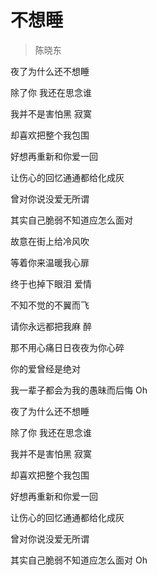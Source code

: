 # 不想睡
> 陈晓东

夜了为什么还不想睡

除了你 我还在思念谁

我并不是害怕黑 寂寞

却喜欢把整个我包围

好想再重新和你爱一回

让伤心的回忆通通都给化成灰

曾对你说没爱无所谓

其实自己脆弱不知道应怎么面对

故意在街上给冷风吹

等着你来温暖我心扉

终于也掉下眼泪 爱情

不知不觉的不翼而飞

请你永远都把我麻 醉

那不用心痛日日夜夜为你心碎

你的爱曾经是绝对

我一辈子都会为我的愚昧而后悔 Oh

夜了为什么还不想睡

除了你 我还在思念谁

我并不是害怕黑 寂寞

却喜欢把整个我包围

好想再重新和你爱一回

让伤心的回忆通通都给化成灰

曾对你说没爱无所谓

其实自己脆弱不知道应怎么面对 Oh